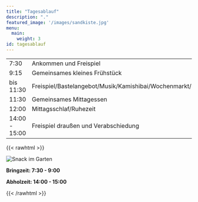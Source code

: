 ```yaml
---
title: "Tagesablauf"
description: "."
featured_image: '/images/sandkiste.jpg'
menu:
  main:
    weight: 3
id: tagesablauf
---
```



|                 |                                                                 |
| ----------------|-----------------------------------------------------------------|
| 7:30 	 	        | Ankommen und Freispiel                                          |
| 9:15		        | Gemeinsames kleines Frühstück                                   |
| bis 11:30	      | Freispiel/Bastelangebot/Musik/Kamishibai/Wochenmarkt/Spielplatz |
| 11:30		        | Gemeinsames Mittagessen                                         |
| 12:00		        | Mittagsschlaf/Ruhezeit                                          |
| 14:00 - 15:00  	| Freispiel draußen und Verabschiedung                            |


{{< rawhtml >}}
<div class="dt mw6 center pt0 pb5 pv5-m pv6-ns mt4">
  <div class="db dtc-ns v-mid-ns">
    <img src="/images/snack.jpg" alt="Snack im Garten" class="w-100 mw7 w5-ns br3" />
  </div>
  <div class="db dtc-ns v-mid ph2 pr0-ns pl3-ns">
    <p class="lh-copy">
    <p><strong>Bringzeit: 7:30 - 9:00</strong></p>
    <p><strong>Abholzeit: 14:00 - 15:00</strong>    </p>
    </p>
  </div>
</div>
{{< /rawhtml >}}
